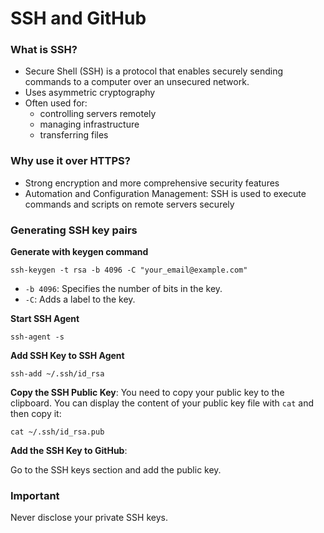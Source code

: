 # SSH and GitHub

### What is SSH?

- Secure Shell (SSH) is a protocol that enables securely sending commands to a
  computer over an unsecured network.
- Uses asymmetric cryptography
- Often used for:
    - controlling servers remotely
    - managing infrastructure
    - transferring files

### Why use it over HTTPS?

- Strong encryption and more comprehensive security features
- Automation and Configuration Management: SSH is used to execute commands and scripts on remote servers securely

### Generating SSH key pairs

**Generate with keygen command**

`ssh-keygen -t rsa -b 4096 -C "your_email@example.com"`

- `-b 4096`: Specifies the number of bits in the key.
- `-C`: Adds a label to the key.

**Start SSH Agent**

```
ssh-agent -s
```

**Add SSH Key to SSH Agent**

```
ssh-add ~/.ssh/id_rsa
```

**Copy the SSH Public Key**: You need to copy your public key to the clipboard. You can display the content of your public key file with `cat` and then copy it:

`cat ~/.ssh/id_rsa.pub`

**Add the SSH Key to GitHub**:

Go to the SSH keys section and add the public key.

### Important

Never disclose your private SSH keys.
